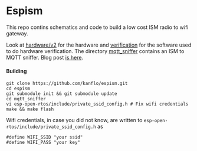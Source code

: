 # Espism

This repo contins schematics and code to build a low cost ISM radio to wifi gateway.

Look at [hardware/v2](https://github.com/kanflo/espism/tree/master/hardware/v2) for the hardware and [verification](https://github.com/kanflo/espism/tree/master/verification) for the software used to do hardware verification. The directory [mqtt_sniffer](https://github.com/kanflo/espism/tree/master/mqtt_sniffer) contains an ISM to MQTT sniffer. Blog post [is here](http://johan.kanflo.com/bridging-ism-radio-and-wifi-for-lunch-money/).

#### Building

```
git clone https://github.com/kanflo/espism.git
cd espism
git submodule init && git submodule update
cd mqtt_sniffer
vi esp-open-rtos/include/private_ssid_config.h # Fix wifi credentials
make && make flash
```

Wifi credentials, in case you did not know, are written to `esp-open-rtos/include/private_ssid_config.h` as 

```
#define WIFI_SSID "your ssid"
#define WIFI_PASS "your key"
```
